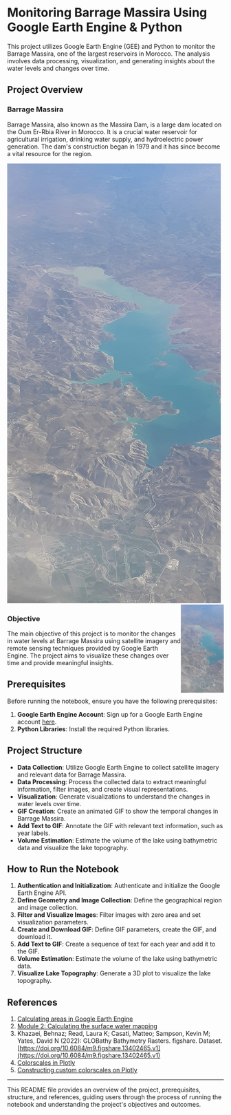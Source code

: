 # Monitoring Barrage Massira Using Google Earth Engine & Python

This project utilizes Google Earth Engine (GEE) and Python to monitor the Barrage Massira, one of the largest reservoirs in Morocco. The analysis involves data processing, visualization, and generating insights about the water levels and changes over time.

## Project Overview

### Barrage Massira

Barrage Massira, also known as the Massira Dam, is a large dam located on the Oum Er-Rbia River in Morocco. It is a crucial water reservoir for agricultural irrigation, drinking water supply, and hydroelectric power generation. The dam's construction began in 1979 and it has since become a vital resource for the region.

![Barrage Massira](massirabarrage.jpg)
<img src="massirabarrage.jpg" alt="Image" width="100" align="right">

### Objective

The main objective of this project is to monitor the changes in water levels at Barrage Massira using satellite imagery and remote sensing techniques provided by Google Earth Engine. The project aims to visualize these changes over time and provide meaningful insights.

## Prerequisites

Before running the notebook, ensure you have the following prerequisites:

1. **Google Earth Engine Account**: Sign up for a Google Earth Engine account [here](https://earthengine.google.com/signup/).
2. **Python Libraries**: Install the required Python libraries.

## Project Structure

- **Data Collection**: Utilize Google Earth Engine to collect satellite imagery and relevant data for Barrage Massira.
- **Data Processing**: Process the collected data to extract meaningful information, filter images, and create visual representations.
- **Visualization**: Generate visualizations to understand the changes in water levels over time.
- **GIF Creation**: Create an animated GIF to show the temporal changes in Barrage Massira.
- **Add Text to GIF**: Annotate the GIF with relevant text information, such as year labels.
- **Volume Estimation**: Estimate the volume of the lake using bathymetric data and visualize the lake topography.

## How to Run the Notebook

1. **Authentication and Initialization**: Authenticate and initialize the Google Earth Engine API.
2. **Define Geometry and Image Collection**: Define the geographical region and image collection.
3. **Filter and Visualize Images**: Filter images with zero area and set visualization parameters.
4. **Create and Download GIF**: Define GIF parameters, create the GIF, and download it.
5. **Add Text to GIF**: Create a sequence of text for each year and add it to the GIF.
6. **Volume Estimation**: Estimate the volume of the lake using bathymetric data.
7. **Visualize Lake Topography**: Generate a 3D plot to visualize the lake topography.

## References

1. [Calculating areas in Google Earth Engine](https://developers.google.com/earth-engine/guides/reducers_array)
2. [Module 2: Calculating the surface water mapping](https://developers.google.com/earth-engine/tutorials/community/intro-to-python-api#calculating-surface-water-mapping)
3. Khazaei, Behnaz; Read, Laura K; Casati, Matteo; Sampson, Kevin M; Yates, David N (2022): GLOBathy Bathymetry Rasters. figshare. Dataset. [https://doi.org/10.6084/m9.figshare.13402465.v1](https://doi.org/10.6084/m9.figshare.13402465.v1)
4. [Colorscales in Plotly](https://plotly.com/python/colorscales/)
5. [Constructing custom colorscales on Plotly](https://plotly.com/python/builtin-colorscales/)

---

This README file provides an overview of the project, prerequisites, structure, and references, guiding users through the process of running the notebook and understanding the project's objectives and outcomes.

